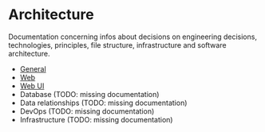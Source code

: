 # Architecture

Documentation concerning infos about decisions on engineering decisions, technologies, principles, file structure,
infrastructure and software architecture.

- [General](general.md)
- [Web](web.md)
- [Web UI](web-ui.md)
- Database (TODO: missing documentation)
- Data relationships (TODO: missing documentation)
- DevOps (TODO: missing documentation)
- Infrastructure (TODO: missing documentation)

